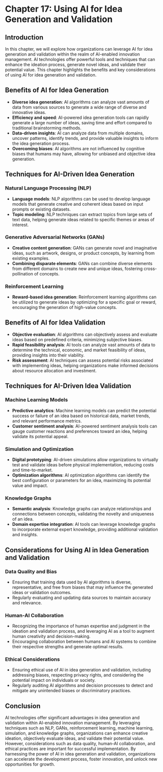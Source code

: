 Chapter 17: Using AI for Idea Generation and Validation
=======================================================

Introduction
------------

In this chapter, we will explore how organizations can leverage AI for idea generation and validation within the realm of AI-enabled innovation management. AI technologies offer powerful tools and techniques that can enhance the ideation process, generate novel ideas, and validate their potential value. This chapter highlights the benefits and key considerations of using AI for idea generation and validation.

Benefits of AI for Idea Generation
----------------------------------

* **Diverse idea generation**: AI algorithms can analyze vast amounts of data from various sources to generate a wide range of diverse and innovative ideas.
* **Efficiency and speed**: AI-powered idea generation tools can rapidly generate a large number of ideas, saving time and effort compared to traditional brainstorming methods.
* **Data-driven insights**: AI can analyze data from multiple domains, uncover patterns, identify trends, and provide valuable insights to inform the idea generation process.
* **Overcoming biases**: AI algorithms are not influenced by cognitive biases that humans may have, allowing for unbiased and objective idea generation.

Techniques for AI-Driven Idea Generation
----------------------------------------

### Natural Language Processing (NLP)

* **Language models**: NLP algorithms can be used to develop language models that generate creative and coherent ideas based on input prompts or existing datasets.
* **Topic modeling**: NLP techniques can extract topics from large sets of text data, helping generate ideas related to specific themes or areas of interest.

### Generative Adversarial Networks (GANs)

* **Creative content generation**: GANs can generate novel and imaginative ideas, such as artwork, designs, or product concepts, by learning from existing examples.
* **Combining disparate elements**: GANs can combine diverse elements from different domains to create new and unique ideas, fostering cross-pollination of concepts.

### Reinforcement Learning

* **Reward-based idea generation**: Reinforcement learning algorithms can be utilized to generate ideas by optimizing for a specific goal or reward, encouraging the generation of high-value concepts.

Benefits of AI for Idea Validation
----------------------------------

* **Objective evaluation**: AI algorithms can objectively assess and evaluate ideas based on predefined criteria, minimizing subjective biases.
* **Rapid feasibility analysis**: AI tools can analyze vast amounts of data to determine the technical, economic, and market feasibility of ideas, providing insights into their viability.
* **Risk assessment**: AI techniques can assess potential risks associated with implementing ideas, helping organizations make informed decisions about resource allocation and investment.

Techniques for AI-Driven Idea Validation
----------------------------------------

### Machine Learning Models

* **Predictive analytics**: Machine learning models can predict the potential success or failure of an idea based on historical data, market trends, and relevant performance metrics.
* **Customer sentiment analysis**: AI-powered sentiment analysis tools can gauge customer reactions and preferences toward an idea, helping validate its potential appeal.

### Simulation and Optimization

* **Digital prototyping**: AI-driven simulations allow organizations to virtually test and validate ideas before physical implementation, reducing costs and time-to-market.
* **Optimization algorithms**: AI optimization algorithms can identify the best configuration or parameters for an idea, maximizing its potential value and impact.

### Knowledge Graphs

* **Semantic analysis**: Knowledge graphs can analyze relationships and connections between concepts, validating the novelty and uniqueness of an idea.
* **Domain expertise integration**: AI tools can leverage knowledge graphs to incorporate external expert knowledge, providing additional validation and insights.

Considerations for Using AI in Idea Generation and Validation
-------------------------------------------------------------

### Data Quality and Bias

* Ensuring that training data used by AI algorithms is diverse, representative, and free from biases that may influence the generated ideas or validation outcomes.
* Regularly evaluating and updating data sources to maintain accuracy and relevance.

### Human-AI Collaboration

* Recognizing the importance of human expertise and judgment in the ideation and validation process, and leveraging AI as a tool to augment human creativity and decision-making.
* Encouraging collaboration between humans and AI systems to combine their respective strengths and generate optimal results.

### Ethical Considerations

* Ensuring ethical use of AI in idea generation and validation, including addressing biases, respecting privacy rights, and considering the potential impact on individuals or society.
* Regularly auditing AI algorithms and decision processes to detect and mitigate any unintended biases or discriminatory practices.

Conclusion
----------

AI technologies offer significant advantages in idea generation and validation within AI-enabled innovation management. By leveraging techniques such as NLP, GANs, reinforcement learning, machine learning, simulation, and knowledge graphs, organizations can enhance creative ideation, objectively evaluate ideas, and validate their potential value. However, considerations such as data quality, human-AI collaboration, and ethical practices are important for successful implementation. By harnessing the power of AI in idea generation and validation, organizations can accelerate the development process, foster innovation, and unlock new opportunities for growth.
